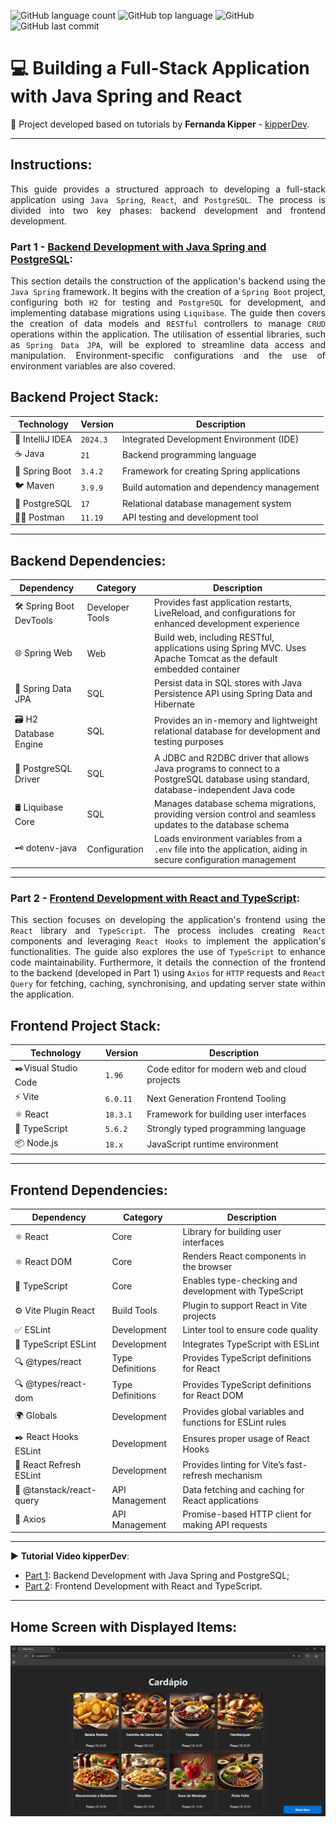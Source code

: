 ![GitHub language count](https://img.shields.io/github/languages/count/souzafcharles/java-spring-react-fullstack)
![GitHub top language](https://img.shields.io/github/languages/top/souzafcharles/java-spring-react-fullstack)
![GitHub](https://img.shields.io/github/license/souzafcharles/java-spring-react-fullstack)
![GitHub last commit](https://img.shields.io/github/last-commit/souzafcharles/java-spring-react-fullstack)

# 💻 Building a Full-Stack Application with Java Spring and React
:triangular_flag_on_post: Project developed based on tutorials by **Fernanda Kipper** - [kipperDev](https://www.youtube.com/@kipperdev).
***
## Instructions:
<p align="justify">
This guide provides a structured approach to developing a full-stack application using <code>Java Spring</code>, <code>React</code>, and <code>PostgreSQL</code>. The process is divided into two key phases: backend development and frontend development.
</p>

### Part 1 - [Backend Development with Java Spring and PostgreSQL](https://github.com/souzafcharles/Java-Spring-React-Fullstack/tree/main/Backend/digitalMenu):
<p align="justify">
This section details the construction of the application's backend using the <code>Java Spring</code> framework.  It begins with the creation of a <code>Spring Boot</code> project, configuring both <code>H2</code> for testing and <code>PostgreSQL</code> for development, and implementing database migrations using <code>Liquibase</code>. The guide then covers the creation of data models and <code>RESTful</code> controllers to manage <code>CRUD</code> operations within the application. The utilisation of essential libraries, such as <code>Spring Data JPA</code>, will be explored to streamline data access and manipulation.  Environment-specific configurations and the use of environment variables are also covered.
</p>

## Backend Project Stack:
| Technology        | Version   | Description                                 |
|-------------------|-----------|---------------------------------------------|
| 📐 IntelliJ IDEA  | `2024.3`  | Integrated Development Environment (IDE)    |
| ☕ Java           | `21`      | Backend programming language                |
| 🍃 Spring Boot    | `3.4.2`   | Framework for creating Spring applications  |
| 🐦 Maven          | `3.9.9`   | Build automation and dependency management  |
| 🐘 PostgreSQL     | `17`      | Relational database management system       |
| 👩‍🚀 Postman        | `11.19`   | API testing and development tool            |

***

## Backend Dependencies:  
| Dependency              | Category        | Description                                                                                                                                  |
|-------------------------|-----------------|----------------------------------------------------------------------------------------------------------------------------------------------|
| 🛠️ Spring Boot DevTools | Developer Tools | Provides fast application restarts, LiveReload, and configurations for enhanced development experience                                       |
| 🌐 Spring Web           | Web             | Build web, including RESTful, applications using Spring MVC. Uses Apache Tomcat as the default embedded container                            |
| 💾 Spring Data JPA      | SQL             | Persist data in SQL stores with Java Persistence API using Spring Data and Hibernate                                                         |
| 🗃️ H2 Database Engine   | SQL             | Provides an in-memory and lightweight relational database for development and testing purposes                                               |
| 🐘 PostgreSQL Driver    | SQL             | A JDBC and R2DBC driver that allows Java programs to connect to a PostgreSQL database using standard, database-independent Java code         |
| 🛢️ Liquibase Core       | SQL             | Manages database schema migrations, providing version control and seamless updates to the database schema                                    |
| 🗝️ dotenv-java          | Configuration   | Loads environment variables from a `.env` file into the application, aiding in secure configuration management                               |

***

### Part 2 - [Frontend Development with React and TypeScript](https://github.com/souzafcharles/Java-Spring-React-Fullstack/tree/main/Frontend/digitalMenu):
<p align="justify">
This section focuses on developing the application's frontend using the <code>React</code> library and <code>TypeScript</code>. The process includes creating <code>React</code> components and leveraging <code>React Hooks</code> to implement the application's functionalities. The guide also explores the use of <code>TypeScript</code> to enhance code maintainability. Furthermore, it details the connection of the frontend to the backend (developed in Part 1) using <code>Axios</code> for <code>HTTP</code> requests and <code>React Query</code> for fetching, caching, synchronising, and updating server state within the application.
</p>

## Frontend Project Stack:  
| Technology            | Version    | Description                                     |
|-----------------------|------------|-------------------------------------------------|
| ✒️Visual Studio Code  | `1.96`     | Code editor for modern web and cloud projects   |
| ⚡ Vite               | `6.0.11`   | Next Generation Frontend Tooling                |
| ⚛️ React              | `18.3.1`   | Framework for building user interfaces          |
| 📜 TypeScript         | `5.6.2`    | Strongly typed programming language             |
| 📦 Node.js            | `18.x`     | JavaScript runtime environment                  |

***  

## Frontend Dependencies:  
| Dependency               | Category         | Description                                              |
|--------------------------|------------------|----------------------------------------------------------|
| ⚛️ React                 | Core             | Library for building user interfaces                     |
| ⚛️ React DOM             | Core             | Renders React components in the browser                  |
| 📜 TypeScript            | Core             | Enables type-checking and development with TypeScript    |
| ⚙️ Vite Plugin React     | Build Tools      | Plugin to support React in Vite projects                 |
| ✅ ESLint                | Development      | Linter tool to ensure code quality                       |
| 🎯 TypeScript ESLint     | Development      | Integrates TypeScript with ESLint                        |
| 🔍 @types/react          | Type Definitions | Provides TypeScript definitions for React                |
| 🔍 @types/react-dom      | Type Definitions | Provides TypeScript definitions for React DOM            |
| 🌍 Globals               | Development      | Provides global variables and functions for ESLint rules |
| ✒️ React Hooks ESLint    | Development      | Ensures proper usage of React Hooks                      |
| 🔧 React Refresh ESLint  | Development      | Provides linting for Vite’s fast-refresh mechanism       |
| 🔄 @tanstack/react-query | API Management   | Data fetching and caching for React applications         |
| 🔗 Axios                 | API Management   | Promise-based HTTP client for making API requests        |

***

▶️ **Tutorial Video kipperDev**: 
- [Part 1](https://www.youtube.com/watch?v=lUVureR5GqI&ab_channel=FernandaKipper%7CDev): Backend Development with Java Spring and PostgreSQL;
- [Part 2](https://www.youtube.com/watch?v=WHruc3_2z68&ab_channel=FernandaKipper%7CDev): Frontend Development with React and TypeScript.

***
## Home Screen with Displayed Items: 
![Home Screen Updated](https://github.com/souzafcharles/Java-Spring-React-Fullstack/blob/main/Frontend/digitalMenu/public/home-inserted.png)
